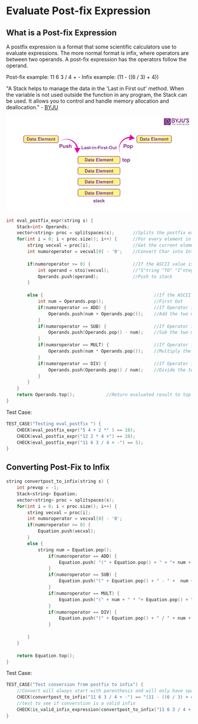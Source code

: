 # Evaluate Post-fix Expression

## What is a Post-fix Expression 
A postfix expression is a format that some scientific calculators use to evaluate expressions. The more normal format is infix, where operators are between two operands.  A post-fix expression has the operators follow the operand.

Post-fix example: 11 6 3 / 4 + -
Infix example: (11 - ((6 / 3) + 4))

"A Stack helps to manage the data in the 'Last in First out' method. When the variable is not used outside the function in any program, the Stack can be used. It allows you to control and handle memory allocation and deallocation." - [BYJU](https://byjus.com/gate/stack-and-its-applications/#:~:text=A%20Stack%20helps%20to%20manage,handle%20memory%20allocation%20and%20deallocation.)


![stack](last-in-first-out-in-stack.png)

```cpp
int eval_postfix_expr(string s) {
    Stack<int> Operands;                        
    vector<string> proc = splitspaces(s);       //Splits the postfix expression into an array of strings
    for(int i = 0; i < proc.size(); i++) {      //For every element in the postfix expression
        string vecval = proc[i];                //Get the current element in the array
        int numoroperator = vecval[0] - '0';    //Convert Char into Int
    
        if(numoroperator >= 0) {                //If the ASCII value is positive (eg. is a number)
            int operand = stoi(vecval);         //"S"tring "TO" "I"nteger
            Operands.push(operand);             //Push to stack
        }

        else {                                          //If the ASCII value is negitive (eg. is a Operator)
            int num = Operands.pop();                   //First Out
            if(numoroperator == ADD) {                  //If Operator is +
                Operands.push(num + Operands.pop());    //Add the two most recent numbers
            }
            if(numoroperator == SUB) {                  //If Operator is -
                Operands.push(Operands.pop() - num);    //Sub the two most recent numbers
            }
            if(numoroperator == MULT) {                 //If Operator is *
                Operands.push(num * Operands.pop());    //Multiply the two most recent numbers
            }
            if(numoroperator == DIV) {                  //If Operator is /
                Operands.push(Operands.pop() / num);    //Divide the two most recent numbers
            }
        }
    }
    return Operands.top();            //Return evaluated result to top of stack
}
```

Test Case: 

```cpp
TEST_CASE("Testing eval_postfix ") {
    CHECK(eval_postfix_expr("5 4 + 2 *" ) == 18);
    CHECK(eval_postfix_expr("12 2 * 4 +") == 28);
    CHECK(eval_postfix_expr("11 6 3 / 4 + -") == 5);
}
```

## Converting Post-Fix to Infix


```cpp
string convertpost_to_infix(string s) {
    int prevop = -1;
    Stack<string> Equation;
    vector<string> proc = splitspaces(s);
    for(int i = 0; i < proc.size(); i++) {
        string vecval = proc[i];
        int numoroperator = vecval[0] - '0'; 
        if(numoroperator >= 0) {
            Equation.push(vecval);
        }
        else {
            string num = Equation.pop();
                if(numoroperator == ADD) {
                    Equation.push( "(" + Equation.pop() + " + "+ num + ")");
                }
                if(numoroperator == SUB) {
                    Equation.push("(" + Equation.pop() + " - " +  num + ")");
                }
                if(numoroperator == MULT) {
                    Equation.push("(" + num + " * "+ Equation.pop() + ")");
                }
                if(numoroperator == DIV) {
                    Equation.push("(" + Equation.pop() + " / " + num + ")");
                }

        }
    }
    
    return Equation.top();
}
```
Test Case:

```cpp
TEST_CASE("Test conversion from postfix to infix") {
    //Convert will always start with parenthesis and will only have spaces between nums and operators but not parentheses
    CHECK(convertpost_to_infix("11 6 3 / 4 + -") == "(11 - ((6 / 3) + 4))");
    //test to see if converstion is a valid infix
    CHECK(is_valid_infix_expression(convertpost_to_infix("11 6 3 / 4 + -")) == true);
}
```